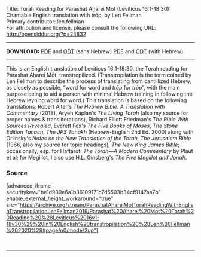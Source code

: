 <html>
<head></head>
<body>
Title: Torah Reading for Parashat Aḥarei Mōt (Leviticus 16:1-18:30): Chantable English translation with trōp, by Len Fellman<br />
Primary contributor: len.fellman<br />
For attribution and license, please consult the following URL: <a href="http://opensiddur.org/?p=24832">http://opensiddur.org/?p=24832</a>
<p />
<hr />

<strong>DOWNLOAD:</strong> 
<a href="https://archive.org/download/ParashatAhareiMotTorahReadingWithEnglishTranstropilationLenFellman2019/Parashat%20Aharei%20Mot%20Torah%20Reading%20%28Leviticus%2016v1-18v30%29%20in%20English%20transtropilation%20%28Len%20Fellman%202020%29%20-%20english%20only.pdf">PDF</a> and <a href="https://archive.org/download/ParashatAhareiMotTorahReadingWithEnglishTranstropilationLenFellman2019/Parashat%20Aharei%20Mot%20Torah%20Reading%20%28Leviticus%2016v1-18v30%29%20in%20English%20transtropilation%20%28Len%20Fellman%202020%29%20-%20english%20only.odt">ODT</a> (sans Hebrew) 
<a href="https://archive.org/download/ParashatAhareiMotTorahReadingWithEnglishTranstropilationLenFellman2019/Parashat%20Aharei%20Mot%20Torah%20Reading%20%28Leviticus%2016v1-18v30%29%20in%20English%20transtropilation%20%28Len%20Fellman%202020%29.pdf">PDF</a> and <a href="https://archive.org/download/ParashatAhareiMotTorahReadingWithEnglishTranstropilationLenFellman2019/Parashat%20Aharei%20Mot%20Torah%20Reading%20%28Leviticus%2016v1-18v30%29%20in%20English%20transtropilation%20%28Len%20Fellman%202020%29.odt">ODT</a> (with Hebrew)

<hr />

This is an English translation of Leviticus 16:1-18:30, the Torah reading for Parashat Aḥarei Mōt, transtropilized. (Transtropilation is the term coined by Len Fellman to describe the process of translating from cantillized Hebrew, as closely as possible, “word for word and <em>trōp</em> for <em>trōp</em>”, with the main purpose being to aid a person with minimal Hebrew training in following the Hebrew leyning word for word.) This translation is based on the following translations: Robert Alter's <em>The Hebrew Bible: A Translation with Commentary</em> (2018), Aryeh Kaplan's <em>The Living Torah</em> (also my source for proper names &amp; transliterations), Richard Elliott Friedman's <em>The Bible With Sources Revealed</em>, Everett Fox's <em>The Five Books of Moses</em>, <em>The Stone Edition Tanach</em>, <em>The JPS Tanakh</em> (Hebrew-English 2nd Ed. 2000) along with Orlinsky's <em>Notes on the New Translation of the Torah</em>, <em>The Jerusalem Bible</em> (1966, also my source for topic headings), <em>The New King James Bible</em>; occasionally, esp. for Haftarot: <em>The Torah—A Modern Commentary</em> by Plaut et al; for Megillot, I also use H.L. Ginsberg's <em>The Five Megillot and Jonah</em>.

<h3>Source</h3>

[advanced_iframe securitykey="be1d939e6a1b36109171c7d5503b34cf9147aa7b" enable_external_height_workaround="true" src="https://archive.org/stream/ParashatAhareiMotTorahReadingWithEnglishTranstropilationLenFellman2019/Parashat%20Aharei%20Mot%20Torah%20Reading%20%28Leviticus%2016v1-18v30%29%20in%20English%20transtropilation%20%28Len%20Fellman%202020%29#page/n0/mode/2up"]

&nbsp;

<hr />

&nbsp;
</body>
</html>